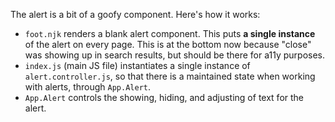The alert is a bit of a goofy component. Here's how it works:

- `foot.njk` renders a blank alert component. This puts **a single instance** of the alert on every page. This is at the bottom now because "close" was showing up in search results, but should be there for a11y purposes.
- `index.js` (main JS file) instantiates a single instance of `alert.controller.js`, so that there is a maintained state when working with alerts, through `App.Alert`.
- `App.Alert` controls the showing, hiding, and adjusting of text for the alert.
